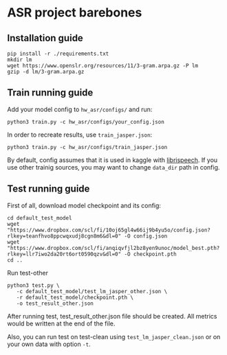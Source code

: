 # ASR project barebones

## Installation guide

```shell
pip install -r ./requirements.txt
mkdir lm
wget https://www.openslr.org/resources/11/3-gram.arpa.gz -P lm
gzip -d lm/3-gram.arpa.gz
```
## Train running guide
Add your model config to `hw_asr/configs/` and run:

```shell
python3 train.py -c hw_asr/configs/your_config.json
```
In order to recreate results, use `train_jasper.json`:
```shell
python3 train.py -c hw_asr/configs/train_jasper.json
```
By default, config assumes that it is used in kaggle with [librispeech](https://www.kaggle.com/datasets/a24998667/librispeech/). If you use other trainig sources, you may want to change `data_dir` path in config.
## Test running guide
First of all, download model checkpoint and its config:
```shell
cd default_test_model
wget "https://www.dropbox.com/scl/fi/10oj65gl4w66ij9b4yu5o/config.json?rlkey=teanfhvo8ppcwqxudj8cgn8m6&dl=0" -O config.json
wget "https://www.dropbox.com/scl/fi/anqiqvfjl2bz8yen9unoc/model_best.pth?rlkey=llr7iwo2da20rt6ort0590qzv&dl=0" -O checkpoint.pth
cd ..
```
Run test-other
```shell
python3 test.py \
   -c default_test_model/test_lm_jasper_other.json \
   -r default_test_model/checkpoint.pth \
   -o test_result_other.json
```
After running test, test_result_other.json file should be created. All metrics would be written at the end of the file.

Also, you can run test on test-clean using `test_lm_jasper_clean.json` or on your own data with option `-t`.
